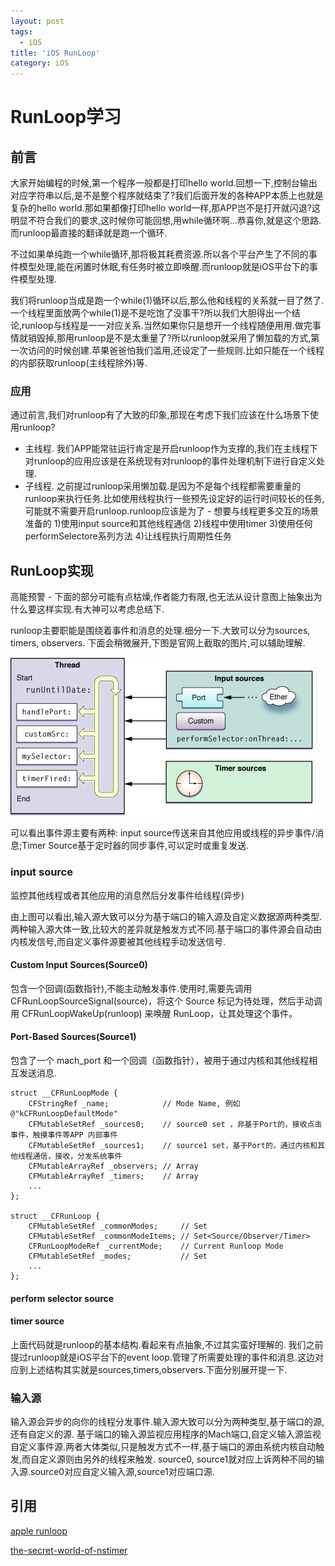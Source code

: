 ```yaml
---
layout: post
tags:
  - iOS
title: 'iOS RunLoop'
category: iOS
---
```

# RunLoop学习

## 前言

大家开始编程的时候,第一个程序一般都是打印hello world.回想一下,控制台输出对应字符串以后,是不是整个程序就结束了?我们后面开发的各种APP本质上也就是复杂的hello world.那如果都像打印hello world一样,那APP岂不是打开就闪退?这明显不符合我们的要求,这时候你可能回想,用while循环啊...恭喜你,就是这个思路.而runloop最直接的翻译就是跑一个循环.

不过如果单纯跑一个while循环,那将极其耗费资源.所以各个平台产生了不同的事件模型处理,能在闲置时休眠,有任务时被立即唤醒.而runloop就是iOS平台下的事件模型处理.

我们将runloop当成是跑一个while(1)循环以后,那么他和线程的关系就一目了然了.一个线程里面放两个while(1)是不是吃饱了没事干?所以我们大胆得出一个结论,runloop与线程是一一对应关系.当然如果你只是想开一个线程随便用用.做完事情就销毁掉,那用runloop是不是太重量了?所以runloop就采用了懒加载的方式,第一次访问的时候创建.苹果爸爸怕我们滥用,还设定了一些规则.比如只能在一个线程的内部获取runloop(主线程除外)等.

### 应用

通过前言,我们对runloop有了大致的印象,那现在考虑下我们应该在什么场景下使用runloop?
* 主线程. 我们APP能常驻运行肯定是开启runloop作为支撑的,我们在主线程下对runloop的应用应该是在系统现有对runloop的事件处理机制下进行自定义处理.
* 子线程. 之前提过runloop采用懒加载.是因为不是每个线程都需要重量的runloop来执行任务.比如使用线程执行一些预先设定好的运行时间较长的任务,可能就不需要开启runloop.runloop应该是为了 - 想要与线程更多交互的场景准备的
1)使用input source和其他线程通信
2)线程中使用timer
3)使用任何performSelectore系列方法
4)让线程执行周期性任务

## RunLoop实现

高能预警 - 下面的部分可能有点枯燥,作者能力有限,也无法从设计意图上抽象出为什么要这样实现.有大神可以考虑总结下.

runloop主要职能是围绕着事件和消息的处理.细分一下.大致可以分为sources, timers, observers.
下面会稍微展开,下图是官网上截取的图片,可以辅助理解.

![runloop-source](https://raw.githubusercontent.com/HighmoreXu/BlogImage/master/images/runloop.jpg "runloop-source")

可以看出事件源主要有两种: input source传送来自其他应用或线程的异步事件/消息;Timer Source基于定时器的同步事件,可以定时或重复发送.


### input source

监控其他线程或者其他应用的消息然后分发事件给线程(异步)

由上图可以看出,输入源大致可以分为基于端口的输入源及自定义数据源两种类型.两种输入源大体一致,比较大的差异就是触发方式不同.基于端口的事件源会自动由内核发信号,而自定义事件源要被其他线程手动发送信号.

#### Custom Input Sources(Source0)
包含一个回调(函数指针),不能主动触发事件.使用时,需要先调用CFRunLoopSourceSignal(source)，将这个 Source 标记为待处理，然后手动调用 CFRunLoopWakeUp(runloop) 来唤醒 RunLoop，让其处理这个事件。

#### Port-Based Sources(Source1)
包含了一个 mach_port 和一个回调（函数指针），被用于通过内核和其他线程相互发送消息.

```
struct __CFRunLoopMode {
    CFStringRef _name;            // Mode Name, 例如 @"kCFRunLoopDefaultMode"
    CFMutableSetRef _sources0;    // source0 set ，非基于Port的，接收点击事件，触摸事件等APP 内部事件
    CFMutableSetRef _sources1;    // source1 set，基于Port的，通过内核和其他线程通信，接收，分发系统事件
    CFMutableArrayRef _observers; // Array
    CFMutableArrayRef _timers;    // Array
    ...
};
 
struct __CFRunLoop {
    CFMutableSetRef _commonModes;     // Set
    CFMutableSetRef _commonModeItems; // Set<Source/Observer/Timer>
    CFRunLoopModeRef _currentMode;    // Current Runloop Mode
    CFMutableSetRef _modes;           // Set
    ...
};
```

#### perform selector source


#### timer source

上面代码就是runloop的基本结构.看起来有点抽象,不过其实蛮好理解的.
我们之前提过runloop就是iOS平台下的event loop.管理了所需要处理的事件和消息.这边对应到上述结构其实就是sources,timers,observers.下面分别展开提一下.

### 输入源
输入源会异步的向你的线程分发事件.输入源大致可以分为两种类型,基于端口的源,还有自定义的源.
基于端口的输入源监视应用程序的Mach端口,自定义输入源监视自定义事件源.两者大体类似,只是触发方式不一样,基于端口的源由系统内核自动触发,而自定义源则由另外的线程来触发.
source0, source1就对应上诉两种不同的输入源.source0对应自定义输入源,source1对应端口源.








## 引用
[apple runloop](https://developer.apple.com/library/archive/documentation/Cocoa/Conceptual/Multithreading/RunLoopManagement/RunLoopManagement.html#//apple_ref/doc/uid/10000057i-CH16-SW23)

[the-secret-world-of-nstimer](https://medium.com/@danielemargutti/the-secret-world-of-nstimer-708f508c9eb)


